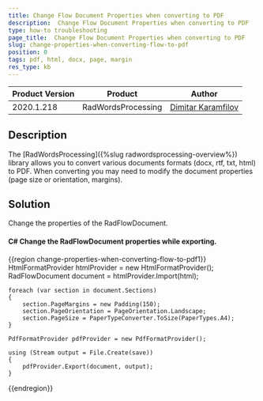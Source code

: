 ```yaml
---
title: Change Flow Document Properties when converting to PDF
description:  Change Flow Document Properties when converting to PDF
type: how-to troubleshooting
page_title:  Change Flow Document Properties when converting to PDF
slug: change-properties-when-converting-flow-to-pdf
position: 0
tags: pdf, html, docx, page, margin  
res_type: kb
---
```


|Product Version|Product|Author|
|----|----|----|
|2020.1.218|RadWordsProcessing|[Dimitar Karamfilov](https://www.telerik.com/blogs/author/dimitar-karamfilov)|

## Description

The [RadWordsProcessing]({%slug radwordsprocessing-overview%}) library allows you to convert various documents formats (docx, rtf, txt, html) to PDF. When converting you may need to modify the document properties (page size or orientation, margins).

## Solution 

Change the properties of the RadFlowDocument.

#### __C# Change the RadFlowDocument properties while exporting.__ 

{{region change-properties-when-converting-flow-to-pdf1}}
    HtmlFormatProvider htmlProvider = new HtmlFormatProvider();
    RadFlowDocument document = htmlProvider.Import(html);

    foreach (var section in document.Sections)
    {
        section.PageMargins = new Padding(150);
        section.PageOrientation = PageOrientation.Landscape;
        section.PageSize = PaperTypeConverter.ToSize(PaperTypes.A4);
    }

    PdfFormatProvider pdfProvider = new PdfFormatProvider();
    
    using (Stream output = File.Create(save))
    {              
        pdfProvider.Export(document, output);
    }


{{endregion}}
 